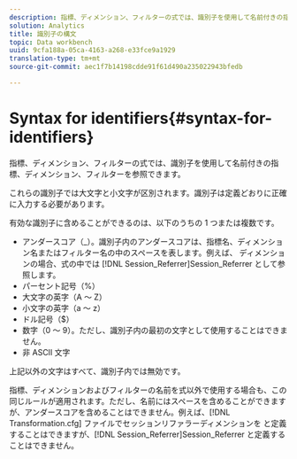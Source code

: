 ```yaml
---
description: 指標、ディメンション、フィルターの式では、識別子を使用して名前付きの指標、ディメンション、フィルターを参照できます。
solution: Analytics
title: 識別子の構文
topic: Data workbench
uuid: 9cfa188a-05ca-4163-a268-e33fce9a1929
translation-type: tm+mt
source-git-commit: aec1f7b14198cdde91f61d490a235022943bfedb

---
```



# Syntax for identifiers{#syntax-for-identifiers}

指標、ディメンション、フィルターの式では、識別子を使用して名前付きの指標、ディメンション、フィルターを参照できます。

これらの識別子では大文字と小文字が区別されます。識別子は定義どおりに正確に入力する必要があります。

有効な識別子に含めることができるのは、以下のうちの 1 つまたは複数です。

* アンダースコア（_）。識別子内のアンダースコアは、指標名、ディメンション名またはフィルター名の中のスペースを表します。例えば、 ディメンションの場合、式の中では [!DNL Session_Referrer]Session_Referrer として参照します。
* パーセント記号（%）
* 大文字の英字（A ～ Z）
* 小文字の英字（a ～ z）
* ドル記号（$）
* 数字（0 ～ 9）。ただし、識別子内の最初の文字として使用することはできません。
* 非 ASCII 文字

上記以外の文字はすべて、識別子内では無効です。

指標、ディメンションおよびフィルターの名前を式以外で使用する場合も、この同じルールが適用されます。ただし、名前にはスペースを含めることができますが、アンダースコアを含めることはできません。例えば、[!DNL Transformation.cfg] ファイルでセッションリファラーディメンションを と定義することはできますが、[!DNL Session_Referrer]Session_Referrer と定義することはできません。

